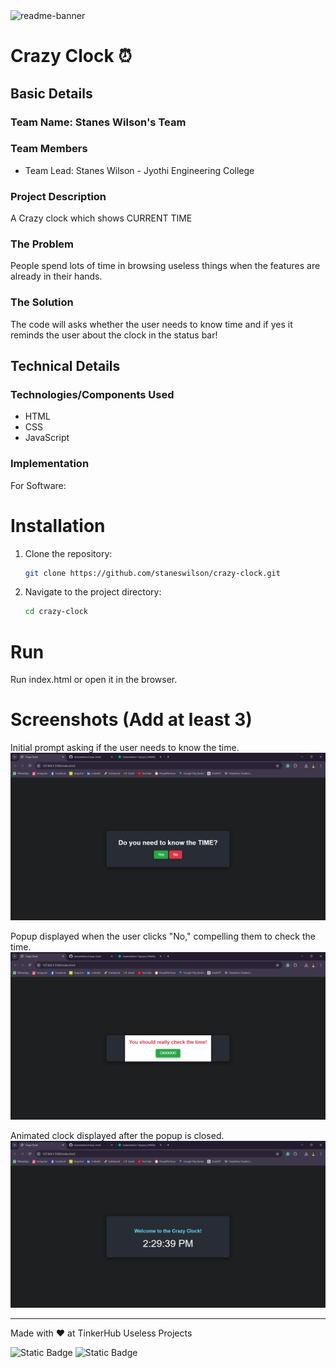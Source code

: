 <img width="1280" alt="readme-banner" src="https://github.com/user-attachments/assets/35332e92-44cb-425b-9dff-27bcf1023c6c">

# Crazy Clock ⏰


## Basic Details
### Team Name: Stanes Wilson's Team


### Team Members
- Team Lead: Stanes Wilson - Jyothi Engineering College

### Project Description
A Crazy clock which shows CURRENT TIME

### The Problem
People spend lots of time in browsing useless things when the features are already in their hands.

### The Solution
The code will asks whether the user needs to know time and if yes it reminds the user about the clock in the status bar!

## Technical Details
### Technologies/Components Used
- HTML
- CSS
- JavaScript

### Implementation
For Software:
# Installation
1. Clone the repository:
   ```sh
   git clone https://github.com/staneswilson/crazy-clock.git
   ```
2. Navigate to the project directory:
   ```sh
   cd crazy-clock
   ```

# Run
Run index.html or open it in the browser.


# Screenshots (Add at least 3)
Initial prompt asking if the user needs to know the time.
![Screenshot 1](./assets/screenshot1.png)

Popup displayed when the user clicks "No," compelling them to check the time.
![Screenshot 2](./assets/screenshot2.png)

Animated clock displayed after the popup is closed.
![Screenshot 2](./assets/screenshot3.png)

---
Made with ❤️ at TinkerHub Useless Projects 

![Static Badge](https://img.shields.io/badge/TinkerHub-24?color=%23000000&link=https%3A%2F%2Fwww.tinkerhub.org%2F)
![Static Badge](https://img.shields.io/badge/UselessProject--24-24?link=https%3A%2F%2Fwww.tinkerhub.org%2Fevents%2FQ2Q1TQKX6Q%2FUseless%2520Projects)



